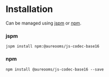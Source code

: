 # Installation

Can be managed using
[jspm](http://jspm.io)
or [npm](https://github.com/npm/npm).

### jspm
```terminal
jspm install npm:@aureooms/js-codec-base16
```

### npm
```terminal
npm install @aureooms/js-codec-base16 --save
```
